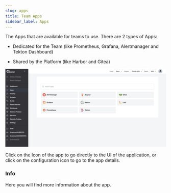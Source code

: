 ```yaml
---
slug: apps
title: Team Apps
sidebar_label: Apps
---
```


The Apps that are available for teams to use. There are 2 types of Apps:

- Dedicated for the Team (like Prometheus, Grafana, Alertmanager and Tekton Dashboard)

- Shared by the Platform (like Harbor and Gitea)

![team-apps](../../img/team-apps.png)

Click on the Icon of the app to go directly to the UI of the application, or click on the configuration icon to go to the app details.

### Info

Here you will find more information about the app.
